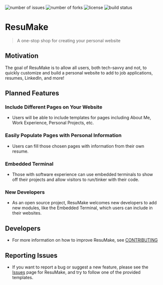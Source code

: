 ![number of issues](https://img.shields.io/github/issues/kevinb5617/ResuMake) ![number of forks](https://img.shields.io/github/forks/kevinb5617/ResuMake) ![license](https://img.shields.io/github/license/kevinb5617/ResuMake) ![build status](https://img.shields.io/github/workflow/status/kevinb5617/ResuMake/ESLint)

# ResuMake

> A one-stop shop for creating your personal website

## Motivation

The goal of ResuMake is to allow all users, both tech-savvy and not, to quickly customize and build a personal website to add to job applications, resumes, LinkedIn, and more!

## Planned Features

### Include Different Pages on Your Website

* Users will be able to include templates for pages including About Me, Work Experience, Personal Projects, etc.

### Easily Populate Pages with Personal Information

* Users can fill those chosen pages with information from their own resume.

### Embedded Terminal

* Those with software experience can use embedded terminals to show off their projects and allow visitors to run/tinker with their code.

### New Developers

* As an open source project, ResuMake welcomes new developers to add new modules, like the Embedded Terminal, which users can include in their websites.

## Developers

* For more information on how to improve ResuMake, see [CONTRIBUTING](CONTRIBUTING.md)

## Reporting Issues

* If you want to report a bug or suggest a new feature, please see the [Issues](https://github.com/kevinb5617/ResuMake/issues) page for ResuMake, and try to follow one of the provided templates.
